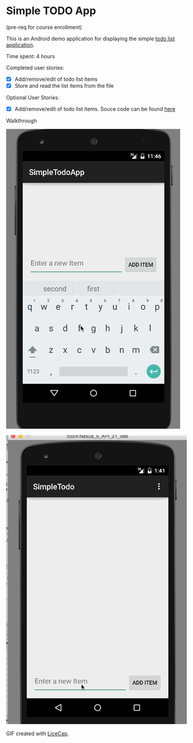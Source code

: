 # Simple TODO App


(pre-req for course enrollment)

This is an Android demo application for displaying the simple [todo list application](http://courses.codepath.com/snippets/intro_to_android/prework).

Time spent: 4 hours

Completed user stories:

 * [x] Add/remove/edit of todo list items
 * [x] Store and read the list items from the file

 Optional User Stories:

 * [x] Add/remove/edit of todo list items. Souce code can be found [here](https://github.com/abahety/LearnAndroid/tree/extensions/SimpleTodo)

Walkthrough 

![Video Walkthrough for optional user stories](https://github.com/abahety/LearnAndroid/blob/extensions/SimpleTodo/DialogOptionDemo.gif)

![Video Walkthrough for required user stories](https://github.com/abahety/LearnAndroid/blob/master/SimpleTodo/TodoAppDemo.gif)

GIF created with [LiceCap](http://www.cockos.com/licecap/).
